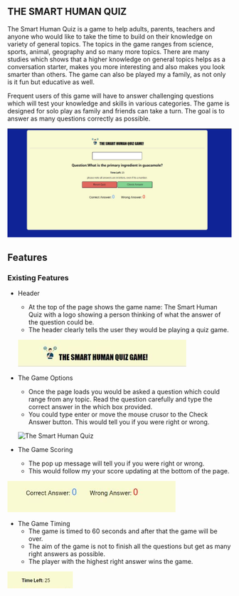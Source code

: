 ## THE SMART HUMAN QUIZ

The Smart Human Quiz is a game to help adults, parents, teachers and anyone who would like to take the time to build on their knowledge on variety of general topics. The topics in the game ranges from science, sports, animal, geography and so many more topics. There are many studies which shows that a higher knowledge on general topics helps as a conversation starter, makes you more interesting and also makes you look smarter than others. The game can also be played my a family, as not only is it fun but educative as well. 

Frequent users of this game will have to answer challenging questions which will test your knowledge and skills in various categories. The game is designed for solo play as family and friends can take a turn. The goal is to answer as many questions correctly as possible.

![The Smart Human Quix](Capture.JPG)

## Features

### Existing Features

- Header
   - At the top of the page shows the game name: The Smart Human Quiz with a logo showing a person thinking of what the answer of the question could be.
   - The header clearly tells the user they would be playing a quiz game.

  ![The Smart Human Quiz](Header.JPG)

- The Game Options
   - Once the page loads you would be asked a question which could range from any topic. Read the question carefully and type the correct answer in the which box provided.
   - You could type enter or move the mouse crusor to the Check Answer button. This would tell you if you were right or wrong.

  ![The Smart Human Quiz](buttons.JPG)
     

 - The Game Scoring 
   - The pop up message will tell you if you were right or wrong.
   - This would follow my your score updating at the bottom of the page.

  ![The Smart Human Quiz](score.JPG)

 - The Game Timing
   - The game is timed to 60 seconds and after that the game will be over.
   - The aim of the game is not to finish all the questions but get as many right answers as possible.
   - The player with the highest right answer wins the game.      
  
  ![The Smart Human Quiz](time.JPG)

  

  
 
      


 

